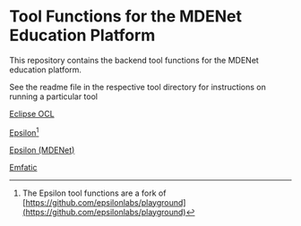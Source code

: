 # Tool Functions for the MDENet Education Platform

This repository contains the backend tool functions for the MDENet education platform.

See the readme file in the respective tool directory for instructions on running a particular tool 

[Eclipse OCL](services/com.mde-network.ep.toolfunctions.eclipseoclfunction/README.md)

[Epsilon](services/epsilon/README.md)[^epsilon]

[Epsilon (MDENet)](services/com.mde-network.ep.toolfunctions.epsilonfunction/README.md)

[Emfatic](services/com.mde-network.ep.toolfunctions.emfaticfunction/README.md)


[^epsilon]: The Epsilon tool functions are a fork of 
[https://github.com/epsilonlabs/playground](https://github.com/epsilonlabs/playground)




